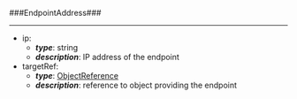 ###EndpointAddress###

---
* ip: 
  * **_type_**: string
  * **_description_**: IP address of the endpoint
* targetRef: 
  * **_type_**: [ObjectReference](ObjectReference.md)
  * **_description_**: reference to object providing the endpoint
